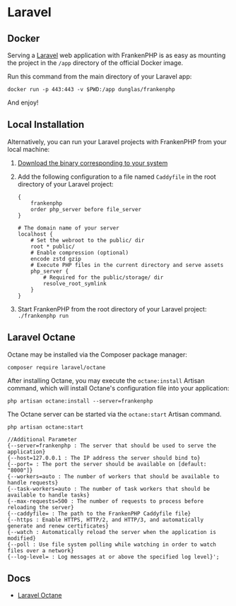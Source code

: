 # Laravel

## Docker

Serving a [Laravel](https://laravel.com) web application with FrankenPHP is as easy as mounting the project in the `/app` directory of the official Docker image.

Run this command from the main directory of your Laravel app:

```console
docker run -p 443:443 -v $PWD:/app dunglas/frankenphp
```

And enjoy!

## Local Installation

Alternatively, you can run your Laravel projects with FrankenPHP from your local machine:

1. [Download the binary corresponding to your system](https://github.com/dunglas/frankenphp/releases)
2. Add the following configuration to a file named `Caddyfile` in the root directory of your Laravel project:

    ```caddyfile
    {
    	frankenphp
    	order php_server before file_server
    }

    # The domain name of your server
    localhost {
    	# Set the webroot to the public/ dir
    	root * public/
    	# Enable compression (optional)
    	encode zstd gzip
    	# Execute PHP files in the current directory and serve assets
    	php_server {
    		# Required for the public/storage/ dir
    		resolve_root_symlink
    	}
    }
    ```

3. Start FrankenPHP from the root directory of your Laravel project: `./frankenphp run`

## Laravel Octane

Octane may be installed via the Composer package manager:

```console
composer require laravel/octane
```

After installing Octane, you may execute the `octane:install` Artisan command, which will install Octane's configuration file into your application:

```console
php artisan octane:install --server=frankenphp
```

The Octane server can be started via the `octane:start` Artisan command.

```console
php artisan octane:start

//Additional Parameter
{--server=frankenphp : The server that should be used to serve the application}
{--host=127.0.0.1 : The IP address the server should bind to}
{--port= : The port the server should be available on [default: "8000"]}
{--workers=auto : The number of workers that should be available to handle requests}
{--task-workers=auto : The number of task workers that should be available to handle tasks}
{--max-requests=500 : The number of requests to process before reloading the server}
{--caddyfile= : The path to the FrankenPHP Caddyfile file}
{--https : Enable HTTPS, HTTP/2, and HTTP/3, and automatically generate and renew certificates}
{--watch : Automatically reload the server when the application is modified}
{--poll : Use file system polling while watching in order to watch files over a network}
{--log-level= : Log messages at or above the specified log level}';
```

## Docs

* [Laravel Octane](https://laravel.com/docs/master/octane)
